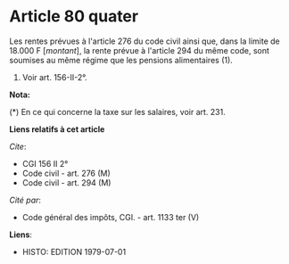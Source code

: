 # Article 80 quater

Les rentes prévues à l'article 276 du code civil ainsi que, dans la limite de 18.000 F [*montant*], la rente prévue à
l'article 294 du même code, sont soumises au même régime que les pensions alimentaires (1).

1)  Voir art. 156-II-2°.

**Nota:**

(*) En ce qui concerne la taxe sur les salaires, voir art. 231.

**Liens relatifs à cet article**

_Cite_:

  - CGI 156 II 2°
  - Code civil - art. 276 (M)
  - Code civil - art. 294 (M)

_Cité par_:

  - Code général des impôts, CGI. - art. 1133 ter (V)

**Liens**:

  - HISTO: EDITION 1979-07-01
